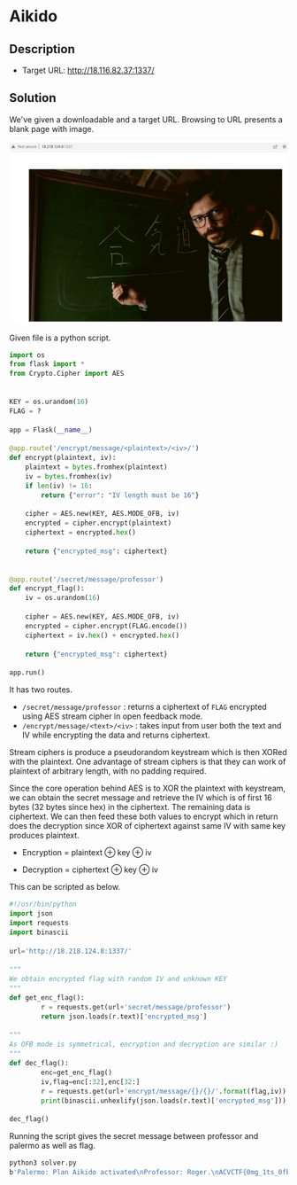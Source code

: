# Aikido

## Description

* Target URL: http://18.116.82.37:1337/

## Solution

We've given a downloadable and a target URL. Browsing to URL presents a blank page with image. 

![](assets/web.png)

Given file is a python script. 

```python
import os
from flask import *
from Crypto.Cipher import AES


KEY = os.urandom(16)
FLAG = ?

app = Flask(__name__)

@app.route('/encrypt/message/<plaintext>/<iv>/')
def encrypt(plaintext, iv):
    plaintext = bytes.fromhex(plaintext)
    iv = bytes.fromhex(iv)
    if len(iv) != 16:
        return {"error": "IV length must be 16"}

    cipher = AES.new(KEY, AES.MODE_OFB, iv)
    encrypted = cipher.encrypt(plaintext)
    ciphertext = encrypted.hex()

    return {"encrypted_msg": ciphertext}


@app.route('/secret/message/professor')
def encrypt_flag():
    iv = os.urandom(16)

    cipher = AES.new(KEY, AES.MODE_OFB, iv)
    encrypted = cipher.encrypt(FLAG.encode())
    ciphertext = iv.hex() + encrypted.hex()

    return {"encrypted_msg": ciphertext}

app.run()
```

It has two routes. 

* `/secret/message/professor` : returns a ciphertext of `FLAG` encrypted using AES stream cipher in open feedback mode. 
* `/encrypt/message/<text>/<iv>` : takes input from user both the text and IV while encrypting the data and returns ciphertext. 

Stream ciphers is produce a pseudorandom keystream which is then XORed with the plaintext. One advantage of stream ciphers is that they can work of plaintext of arbitrary length, with no padding required.

Since the core operation behind AES is to XOR the plaintext with keystream, we can obtain the secret message and retrieve the IV which is of first 16 bytes (32 bytes since hex) in the ciphertext. The remaining data is ciphertext. We can then feed these both values to encrypt which in return does the decryption since XOR of ciphertext against same IV with same key produces plaintext. 

* Encryption = plaintext ⊕ key ⊕ iv

* Decryption = ciphertext ⊕ key ⊕ iv

This can be scripted as below.

```python
#!/usr/bin/python
import json
import requests
import binascii

url='http://18.218.124.8:1337/'

"""
We obtain encrypted flag with random IV and unknown KEY
"""
def get_enc_flag():
        r = requests.get(url+'secret/message/professor')
        return json.loads(r.text)['encrypted_msg']

"""
As OFB mode is symmetrical, encryption and decryption are similar :)
"""
def dec_flag():
        enc=get_enc_flag()
        iv,flag=enc[:32],enc[32:]
        r = requests.get(url+'encrypt/message/{}/{}/'.format(flag,iv))
        print(binascii.unhexlify(json.loads(r.text)['encrypted_msg']))

dec_flag()
```

Running the script gives the secret message between professor and palermo as well as flag. 

```bash
python3 solver.py 
b'Palermo: Plan Aikido activated\nProfessor: Roger.\nACVCTF{0mg_1ts_0fb_4nd_0_0_w34k}'
```

